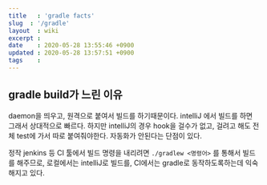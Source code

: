 ```yaml
---
title   : 'gradle facts' 
slug  : '/gradle'
layout  : wiki 
excerpt : 
date    : 2020-05-28 13:55:46 +0900
updated : 2020-05-28 13:57:51 +0900
tags    : 
---
```


## gradle build가 느린 이유

daemon을 띄우고, 원격으로 붙여서 빌드를 하기때문이다. intelliJ 에서 빌드를 하면 그래서 상대적으로 빠르다. 하지만 intelliJ의 경우 hook을 걸수가 없고, 걸려고 해도 전체 test에 가서 따로 붙여줘야한다. 자동화가 안된다는 단점이 있다.

정작 jenkins 등 CI 툴에서 빌드 명령을 내리려면 `./gradlew <명령어>` 를 통해서 빌드를 해주므로, 로컬에서는 intelliJ로 빌드를, CI에서는 gradle로 동작하도록하는데 익숙해지고 있다.


